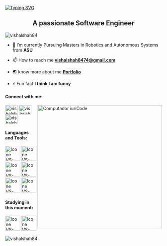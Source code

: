 [![Typing SVG](https://readme-typing-svg.herokuapp.com?color=FF3670&size=35&center=true&vCenter=true&width=1000&lines=Welcome+to+my+GitHub+profile!;My+Name+is+Vishal+Krishna+Shah)](https://git.io/typing-svg)

<h2 align="center">A passionate Software Engineer</h2>

<p align="left"> <img src="https://komarev.com/ghpvc/?username=vishalshah84&label=Profile%20views&color=0e75b6&style=flat" alt="vishalshah84" /> </p>

- 🌱 I’m currently Pursuing Masters in Robotics and Autonomous Systems from **ASU**

- 📫 How to reach me **vishalshah8474@gmail.com**

- 🌏 know more about me <a href="https://vishalshah84.github.io/portfolio/"> **Portfolio** </a>

- ⚡ Fun fact **I think I am funny**

#### Connect with me:
 <img src="https://raw.githubusercontent.com/MicaelliMedeiros/micaellimedeiros/master/image/computer-illustration.png" min-width="400px" max-width="400px" width="400px" align="right" alt="Computador iuriCode">
<p align="left">
<a href="https://twitter.com/vishalshah_84" target="blank"><img align="center" src="https://raw.githubusercontent.com/rahuldkjain/github-profile-readme-generator/master/src/images/icons/Social/twitter.svg" alt="vishalshah_84" height="30" width="40" /></a>
<a href="https://linkedin.com/in/vishalshah84" target="blank"><img align="center" src="https://raw.githubusercontent.com/rahuldkjain/github-profile-readme-generator/master/src/images/icons/Social/linked-in-alt.svg" alt="vishalshah84" height="30" width="40" /></a>
<a href="https://instagram.com/vishalshah_84" target="blank"><img align="center" src="https://raw.githubusercontent.com/rahuldkjain/github-profile-readme-generator/master/src/images/icons/Social/instagram.svg" alt="vishalshah_84" height="30" width="40" /></a>
</p>

#### Languages and Tools:
  [<img height="48px" width="48px" alt="Icone VS-Code" src="https://skillicons.dev/icons?i=java"/>](https://sass-lang.com/)
  [<img height="48px" width="48px" alt="Icone VS-Code" src="https://skillicons.dev/icons?i=c"/>](https://sass-lang.com/)
  [<img height="48px" width="48px" alt="Icone VS-Code" src="https://skillicons.dev/icons?i=html"/>](https://sass-lang.com/)
  [<img height="48px" width="48px" alt="Icone VS-Code" src="https://skillicons.dev/icons?i=css"/>](https://sass-lang.com/)
  [<img height="48px" width="48px" alt="Icone VS-Code" src="https://skillicons.dev/icons?i=linux"/>](https://sass-lang.com/)
  [<img height="48px" width="48px" alt="Icone VS-Code" src="https://skillicons.dev/icons?i=aws"/>](https://sass-lang.com/)

#### Studying in this moment: 
  [<img height="48px" width="48px" alt="Icone VS-Code" src="https://skillicons.dev/icons?i=mysql"/>](https://sass-lang.com/)
  [<img height="48px" width="48px" alt="Icone VS-Code" src="https://skillicons.dev/icons?i=github"/>](https://sass-lang.com/)
 

<p><img align="center" src="https://github-readme-streak-stats.herokuapp.com/?user=vishalshah84&theme=radical" alt="vishalshah84" /></p>



